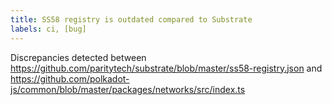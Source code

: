 ```yaml
---
title: SS58 registry is outdated compared to Substrate
labels: ci, [bug]
---
```

Discrepancies detected between https://github.com/paritytech/substrate/blob/master/ss58-registry.json and https://github.com/polkadot-js/common/blob/master/packages/networks/src/index.ts
